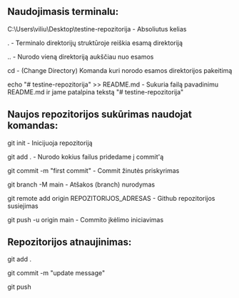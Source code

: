 

## Naudojimasis terminalu:

C:\Users\viliu\Desktop\testine-repozitorija - Absoliutus kelias

  

. - Terminalo direktorijų struktūroje reiškia esamą direktoriją

  

.. - Nurodo vieną direktoriją aukščiau nuo esamos

  

cd - (Change Directory) Komanda kuri norodo esamos direktorijos pakeitimą

  

echo "# testine-repozitorija" >> README.md - Sukuria failą pavadinimu README.md ir jame patalpina tekstą "# testine-repozitorija"

  

## Naujos repozitorijos sukūrimas naudojat komandas:

git init - Inicijuoja repozitoriją

  

git add . - Nurodo kokius failus pridedame į commit'ą

  

git commit -m "first commit" - Commit žinutės priskyrimas

  

git branch -M main - Atšakos (branch) nurodymas

  

git remote add origin REPOZITORIJOS_ADRESAS - Github repozitorijos susiejimas

  

git push -u origin main - Commito įkėlimo iniciavimas

  

## Repozitorijos atnaujinimas:

git add .

  

git commit -m "update message"

  

git push